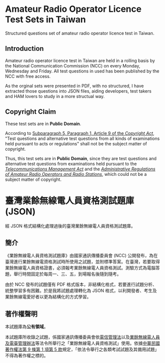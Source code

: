 # Amateur Radio Operator Licence Test Sets in Taiwan
Structured questions set of amateur radio operator licence test in Taiwan.

## Introduction
Amateur radio operator licence test in Taiwan are held in a rolling basis by the National Communication Commission (NCC) on every Monday, Wednesday and Friday. All test questions in used has been published by the NCC with free access. 

As the orginal sets were presented in PDF, with no structured, I have extracted those questions into JSON files, aiding developers, test takers and HAM lovers to study in a more structual way.

## Copyright Claim
These test sets are in **Public Domain**.

According to [Subparagraph 5, Paragraph 1, Article 9 of the *Copyright Act*](https://law.moj.gov.tw/ENG/LawClass/LawSearchContent.aspx?pcode=J0070017&norge=9), "Test questions and alternative test questions from all kinds of examinations held pursuant to acts or regulations" shall not be the subject matter of copyright. 

Thus, this test sets are in **Public Domain**, since they are test questions and alternative test questions from examinations held pursuant to the [*Telecommunications Management Act*](https://law.moj.gov.tw/ENG/LawClass/LawAll.aspx?pcode=K0060111) and the [*Administrative Regulations of Amateur Radio Operators and Radio Stations*](https://law.moj.gov.tw/ENG/LawClass/LawAll.aspx?pcode=K0060145), which could not be a subject matter of copyright. 

# 臺灣業餘無線電人員資格測試題庫 (JSON)
經 JSON 格式結構化處理過後的臺灣業餘無線電人員資格測試題庫。

## 簡介
《業餘無線電人員資格測試題庫》由國家通訊傳播委員會 (NCC) 公開發布，為在臺灣進行業餘無線電資格測試時所使用之試題，並附標準答案。在臺灣，若要取得業餘無線電人員資格證書，必須報考業餘無線電人員資格測試。測驗方式為電腦答題，舉行時間固定於每周一、三、五，到場報名後隨到隨考。

由於 NCC 發布的試題僅有 PDF 格式版本，非結構化格式，若要進行試題分析、統整學習多有困難。於是我將試題處理轉化為 JSON 格式，以利開發者、考生及業餘無線電愛好者以更為結構化的方式學習。

## 著作權聲明
本試題庫為**公有領域**。

本試題庫所收錄之試題，係國家通訊傳播委員會依[電信管理法](https://law.moj.gov.tw/LawClass/LawAll.aspx?pcode=K0060111)以及[業餘無線電人員及電臺管理辦法](https://law.moj.gov.tw/LawClass/LawAll.aspx?pcode=K0060145)等法令所舉行之「業餘無線電人員資格測試」使用。依據[中華民國著作權法第 9 條第 1 項第 5 款](https://law.moj.gov.tw/LawClass/LawSingle.aspx?pcode=J0070017&flno=9)規定，「依法令舉行之各類考試試題及其備用試題」不得為著作權之標的。
